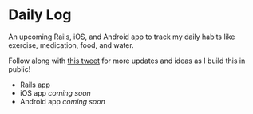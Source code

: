 # Daily Log

An upcoming Rails, iOS, and Android app to track my daily habits like exercise, medication, food, and water.

Follow along with [this tweet](https://x.com/joemasilotti/status/1732051026226938343?s=20) for more updates and ideas as I build this in public!

* [Rails app](rails/)
* iOS app _coming soon_
* Android app _coming soon_
